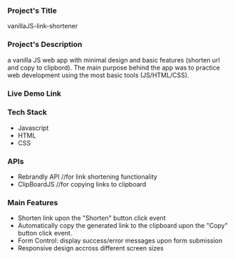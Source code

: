 ### Project's Title
vanillaJS-link-shortener

### Project's Description
a vanilla JS web app with minimal design and basic features (shorten url and copy to clipbord). The main purpose behind the app was to practice web development using the most basic tools (JS/HTML/CSS).


### Live Demo Link


### Tech Stack
- Javascript
- HTML
- CSS


### APIs
- Rebrandly API //for link shortening functionality
- ClipBoardJS //for copying links to clipboard

### Main Features
- Shorten link upon the "Shorten" button click event 
- Automatically copy the generated link to the clipboard upon the "Copy" button click event.
- Form Control: display success/error messages upon form submission
- Responsive design accross different screen sizes

